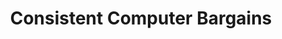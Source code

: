 ---
title: "Consistent Computer Bargains"
url: /mount-pleasant/consistent-computer-bargains/
shop: computer
---
